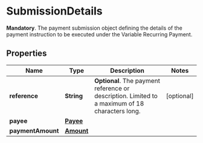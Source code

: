 

# SubmissionDetails

__Mandatory__. The payment submission object defining the details of the payment instruction to be executed under the Variable Recurring Payment.

## Properties

Name | Type | Description | Notes
------------ | ------------- | ------------- | -------------
**reference** | **String** | __Optional__. The payment reference or description. Limited to a maximum of 18 characters long. |  [optional]
**payee** | [**Payee**](Payee.md) |  | 
**paymentAmount** | [**Amount**](Amount.md) |  | 



